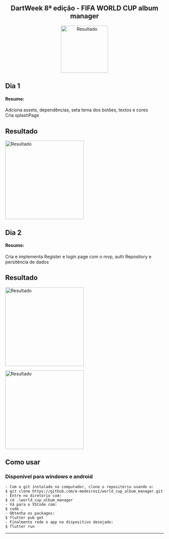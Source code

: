 <h2 align="center"> DartWeek 8ª edição - FIFA WORLD CUP album manager </h2>  


<p align="center">
      <img src="https://user-images.githubusercontent.com/73318684/195144864-ead7fcd7-e522-466b-a2a9-308487f32f12.png" width="150" alt="Resultado"/>
</p>


<h2> Dia 1 </h2>
<p >
  <h4>Resumo:</h4>
  Adciona assets, dependências, seta tema dos botões, textos e cores</br>  
  Cria splashPage</br>
</p>  

<h2> Resultado </h2>  

<p>
      <img src="https://user-images.githubusercontent.com/73318684/195144727-17a19f7c-ffce-405b-905e-911036515aa0.png" width="250" alt="Resultado"/>
</p>


<h2> Dia 2 </h2>
<p >
  <h4>Resumo:</h4>
  Cria e implementa Register e login page com o mvp, auth Repository e persitência de dados</br>  
 
</p>  

<h2> Resultado </h2>  

<p>
      <img src="https://user-images.githubusercontent.com/73318684/195488398-f82bfe84-3566-4893-bd74-910358b75e80.png" width="250" alt="Resultado"/>
</p>
<p>
      <img src="https://user-images.githubusercontent.com/73318684/195488489-45e20b8f-bfc0-4b19-bd7c-c399c18854b6.png" width="250" alt="Resultado"/>
</p>




<h2> Como usar </h2>
<h3> Disponível para windows e android </h3>

   ```
   - Com o git instalado no computador, clone o repositório usando o:
   $ git clone https://github.com/e-medeiros1/world_cup_album_manager.git
   - Entre no diretório com:
   $ cd .\world_cup_album_manager
   - Vá para o VSCode com: 
   $ code .
   - Obtenha os packages:
   $ flutter pub get  
   - Finalmente rode o app no dispositivo desejado:
   $ flutter run  
   ```

   ---  

  
